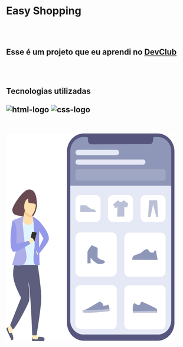 <h1>Easy Shopping</h1>
<br>
<br>
<h2>Esse é um projeto que eu aprendi no <a href="https://rodolfomori.com.br/devclub">DevClub</a></h2>
<br>
<br>
<h2>Tecnologias utilizadas
  <br>
  <br>
  <img src="https://img.shields.io/badge/HTML5-E34F26?style=for-the-badge&logo=html5&logoColor=white" alt="html-logo"/> 
  <img src="https://img.shields.io/badge/CSS3-1572B6?style=for-the-badge&logo=css3&logoColor=white" alt="css-logo"/></h2></h2>
<br>
<br>
<img src="https://github.com/Ol1n4D/easy-shopping/blob/main/Illustration-3-3.png?raw=true"/>    
